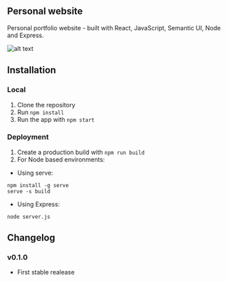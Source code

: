 ## Personal website

Personal portfolio website - built with React, JavaScript, Semantic UI, Node and Express.

![alt text](https://i.imgur.com/O0a5iHV.png)

## Installation

### Local

1. Clone the repository
2. Run `npm install`
3. Run the app with `npm start`

### Deployment

1. Create a production build with `npm run build`
2. For Node based environments:

- Using serve:

```
npm install -g serve
serve -s build
```

- Using Express:

```
node server.js
```

## Changelog

### v0.1.0

* First stable realease